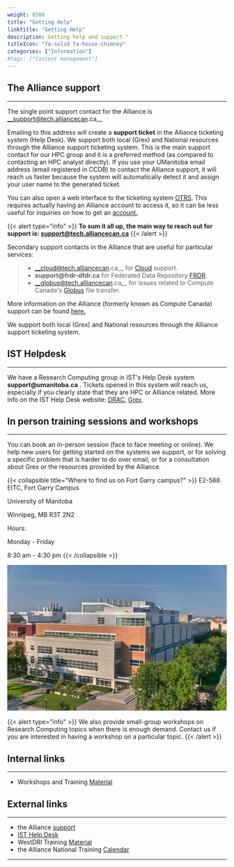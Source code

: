 ```yaml
---
weight: 8500
title: "Getting Help"
linktitle: "Getting Help"
description: Getting help and support."
titleIcon: "fa-solid fa-house-chimney"
categories: ["Information"]
#tags: ["Content management"]
---
```


## The Alliance support
---

<!--
The single point support contact for Compute Canada is [mailto:support@tech.alliancecan.ca](mailto:support@tech.alliancecan.ca "mailto:support@tech.alliancecan.ca")
-->

The single point support contact for the Alliance is __support@tech.alliancecan.ca__

Emailing to this address will create a __support ticket__ in the Alliance ticketing system (Help Desk). We support both local (Grex) and National resources through the Alliance support ticketing system. This is the main support contact for our HPC group and it is a preferred method (as compared to contacting an HPC analyst directly). If you use your UManitoba email address (email registered in CCDB) to contact the Alliance support, it will reach us faster because the system will automatically detect it and assign your user name to the generated ticket.

You can also open a web interface to the ticketing system [OTRS](https://support.computecanada.ca/otrs/customer.pl "Ticketing system - customer interface"). This requires actually having an Alliance account to access it, so it can be less useful for inquiries on how to get an [account.](https://alliancecan.ca/en/services/advanced-research-computing/account-management/apply-account "Apply for an account")

<!--
__To sum it all up, the main way to contact us is: [mailto:support@tech.alliancecan.ca](mailto:support@tech.alliancecan.ca "mailto:support@tech.alliancecan.ca")__
-->

{{< alert type="info" >}}
__To sum it all up, the main way to reach out for support is: [support@tech.alliancecan.ca](mailto:support@tech.alliancecan.ca "support@tech.alliancecan.ca")__
{{< /alert >}}

Secondary support contacts in the Alliance that are useful for particular services:

> * __cloud@tech.alliancecan.ca__ for [Cloud](https://docs.alliancecan.ca/wiki/Cloud "Cloud") support.
> * __support@frdr-dfdr.ca__ for Federated Data Repository [FRDR](https://www.frdr.ca/repo/ "FRDR").
> * __globus@tech.alliancecan.ca__ for issues related to Compute Canada's [Globus](https://globus.computecanada.ca/ "Globus") file transfer.

More information on the Alliance (formerly known as Compute Canada) support can be found [here.](https://docs.alliancecan.ca/wiki/Technical_support "Technical Support")

We support both local (Grex) and National resources through the Alliance support ticketing system.

## IST Helpdesk
---

We have a Research Computing group in IST's Help Desk system __support@umanitoba.ca__ . Tickets opened in this system will reach us, especially if you clearly state that they are HPC or Alliance related. More info on the IST Help Desk website: [DRAC](https://umanitoba.ca/information-services-technology/research-computing/digital-research-alliance-canada "IST HelpDesk DRAC"), [Grex](https://umanitoba.ca/information-services-technology/research-computing/um-high-performance-computing-system-grex "IST HelpDesk Grex").

## In person training sessions and workshops
---

You can book an in-person session (face to face meeting or online). We help new users for getting started on the systems we support, or for solving a specific problem that is harder to do over email, or for a consultation about Grex or the resources provided by the Alliance.

{{< collapsible title="Where to find us on Fort Garry campus?" >}}
E2-588 EITC, Fort Garry Campus

University of Manitoba

Winnipeg, MB R3T 2N2

Hours: 

Monday - Friday

8:30 am - 4:30 pm
{{< /collapsible >}}

![E2](/campus/E2.jpg)

{{< alert type="info" >}}
We also provide small-group workshops on Research Computing topics when there is enough demand. Contact us if you are interested  in having a workshop on a particular topic.
{{< /alert >}}

## Internal links
---

* Workshops and Training [Material](training)

## External links
---

* the Alliance [support](https://docs.alliancecan.ca/wiki/Technical_support)
* [IST Help Desk](http://umanitoba.ca/ist/help/ "IST Help Desk")
* WestDRI Training [Material](https://training.westdri.ca/)
* the Alliance National Training [Calendar](https://alliancecan.ca/en/services/advanced-research-computing/technical-support/training-calendar)
---

<!-- {{< treeview display="tree" />}} -->

<!-- Changes and update:
* Last revision: Sep 10, 2024. 
-->
